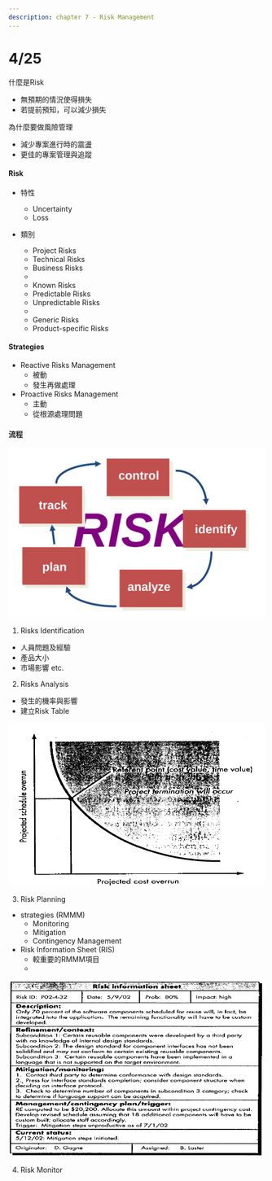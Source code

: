 ```yaml
---
description: chapter 7 - Risk Management
---
```


# 4/25

什麼是Risk

* 無預期的情況使得損失
* 若提前預知，可以減少損失

為什麼要做風險管理

* 減少專案進行時的震盪
* 更佳的專案管理與追蹤

#### Risk

* 特性
  * Uncertainty
  * Loss
* 類別

  * Project Risks
  * Technical Risks
  * Business Risks

  -

  * Known Risks
  * Predictable Risks
  * Unpredictable Risks

  -

  * Generic Risks
  * Product-specific Risks

#### Strategies

* Reactive Risks Management
  * 被動
  * 發生再做處理
* Proactive Risks Management
  * 主動
  * 從根源處理問題

#### 流程

![](.gitbook/assets/image%20%283%29.png)



1. Risks Identification

* 人員問題及經驗
* 產品大小
* 市場影響 etc.

2. Risks Analysis

* 發生的機率與影響
* 建立Risk Table

![Risk Reference Level](.gitbook/assets/image%20%284%29.png)

  3. Risk Planning 

* strategies \(RMMM\)
  * Monitoring
  * Mitigation
  * Contingency Management
* Risk Information Sheet \(RIS\)
  * 較重要的RMMM項目
  * 

![RIS](.gitbook/assets/image%20%285%29.png)

4. Risk Monitor



































